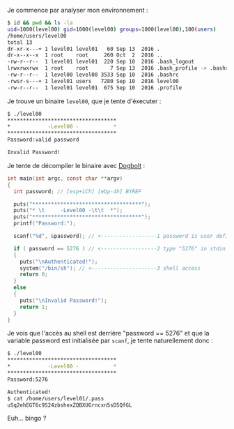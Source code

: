 Je commence par analyser mon environnement :

```bash
$ id && pwd && ls -la
uid=1000(level00) gid=1000(level00) groups=1000(level00),100(users)
/home/users/level00
total 13
dr-xr-x---+ 1 level01 level01   60 Sep 13  2016 .
dr-x--x--x  1 root    root     260 Oct  2  2016 ..
-rw-r--r--  1 level01 level01  220 Sep 10  2016 .bash_logout
lrwxrwxrwx  1 root    root       7 Sep 13  2016 .bash_profile -> .bashrc
-rw-r--r--  1 level00 level00 3533 Sep 10  2016 .bashrc
-rwsr-s---+ 1 level01 users   7280 Sep 10  2016 level00
-rw-r--r--  1 level01 level01  675 Sep 10  2016 .profile
```

Je trouve un binaire `level00`, que je tente d'éxecuter :

```bash
$ ./level00
***********************************
*            -Level00 -           *
***********************************
Password:valid password

Invalid Password!
```

Je tente de décompiler le binaire avec [Dogbolt](https://dogbolt.org/?id=d2ff384a-ea37-4370-9ae5-4814118e5725#Hex-Rays=118) :

```c
int main(int argc, const char **argv)
{
  int password; // [esp+1Ch] [ebp-4h] BYREF

  puts("***********************************");
  puts("* \t     -Level00 -\t\t  *");
  puts("***********************************");
  printf("Password:");

  scanf("%d", &password); // <------------------1 password is user defined and converted with %d

  if ( password == 5276 ) // <------------------2 type "5276" in stdin
  {
    puts("\nAuthenticated!");
    system("/bin/sh"); // <---------------------3 shell access
    return 0;
  }
  else
  {
    puts("\nInvalid Password!");
    return 1;
  }
}
```

Je vois que l'accès au shell est derrière "password == 5276" et que la variable password est initialisée par `scanf`, je tente naturellement donc :

```bash
$ ./level00
***********************************
*            -Level00 -           *
***********************************
Password:5276

Authenticated!
$ cat /home/users/level01/.pass
uSq2ehEGT6c9S24zbshexZQBXUGrncxn5sD5QfGL
```

Euh... bingo ?